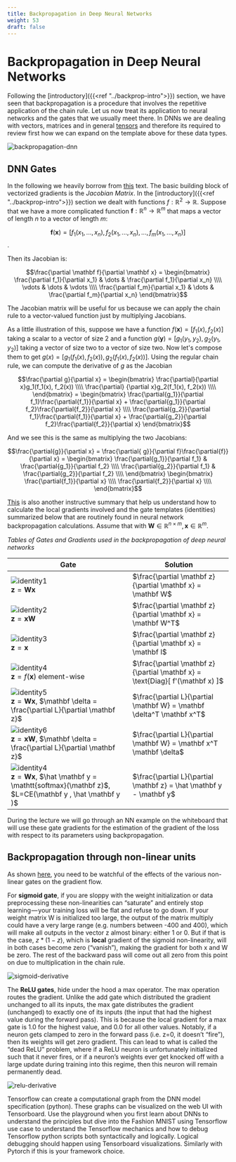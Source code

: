 ```yaml
---
title: Backpropagation in Deep Neural Networks
weight: 53
draft: false
---
```


# Backpropagation in Deep Neural Networks

Following the [introductory]({{<ref "../backprop-intro">}}) section, we have seen that backpropagation is a procedure that involves the repetitive application of the chain rule. Let us now treat its application to neural networks and the gates that we usually meet there. In DNNs we are dealing with vectors, matrices and in general [tensors](https://www.tensorflow.org/guide/tensor) and therefore its required to review first how we can expand on the template above for these data types.

![backpropagation-dnn](images/backpropagation-dnn.png)

## DNN Gates
In the following we heavily borrow from [this](https://web.stanford.edu/class/cs224n/readings/gradient-notes.pdf) text. The basic building block of vectorized gradients is the *Jacobian Matrix*. In the [introductory]({{<ref "../backprop-intro">}}) section we dealt with functions $f: \mathbb{R}^2 \to \mathbb{R}$. Suppose that we have a more complicated function $\mathbf f: \mathbb{R}^n \to \mathbb{R}^m$ that maps a vector of length $n$ to a vector of length $m$: 

$$\mathbf f(\mathbf x) = [f_1(x_1, ..., x_n), f_2(x_1, ..., x_n), ..., f_m(x_1, ..., x_n)]$$. 

Then its Jacobian is:

$$\frac{\partial \mathbf f}{\partial \mathbf x} = 
\begin{bmatrix} \frac{\partial f_1}{\partial x_1} & \dots & \frac{\partial f_1}{\partial x_n} \\\\ \vdots & \dots & \vdots \\\\ \frac{\partial f_m}{\partial x_1} & \dots & \frac{\partial f_m}{\partial x_n} \end{bmatrix}$$

The Jacobian matrix will be useful for us because we can apply the chain rule to a vector-valued function just by multiplying Jacobians. 

As a little illustration of this, suppose we have a function $f(\mathbf x) = [f_1(x), f_2(x)]$ taking a scalar to a vector of size 2 and a function $g(\mathbf y) = [g_1(y_1, y_2), g_2(y_1, y_2)]$ taking a vector of size two to a vector of size two. Now let's compose them to get $g(x) = [g_1(f_1(x), f_2(x)), g_2(f_1(x), f_2(x))]$. Using the regular chain rule, we can compute the derivative of $g$ as the Jacobian

$$\frac{\partial g}{\partial x} = \begin{bmatrix} \frac{\partial}{\partial x}g_1(f_1(x), f_2(x))  \\\\ \frac{\partial} {\partial x}g_2(f_1(x), f_2(x))  \\\\ \end{bmatrix} =  \begin{bmatrix} \frac{\partial{g_1}}{\partial f_1}\frac{\partial{f_1}}{\partial x} + \frac{\partial{g_1}}{\partial f_2}\frac{\partial{f_2}}{\partial x}   \\\\ \frac{\partial{g_2}}{\partial f_1}\frac{\partial{f_1}}{\partial x} + \frac{\partial{g_2}}{\partial f_2}\frac{\partial{f_2}}{\partial x}  \end{bmatrix}$$

And we see this is the same as multiplying the two Jacobians:

 $$\frac{\partial{g}}{\partial x} = \frac{\partial{ g}}{\partial f}\frac{\partial{f}}{\partial x} = \begin{bmatrix} \frac{\partial{g_1}}{\partial f_1} & \frac{\partial{g_1}}{\partial f_2} \\\\ \frac{\partial{g_2}}{\partial f_1} & \frac{\partial{g_2}}{\partial f_2} \\\\ \end{bmatrix} \begin{bmatrix} \frac{\partial{f_1}}{\partial x} \\\\ \frac{\partial{f_2}}{\partial x} \\\\ \end{bmatrix}$$

[This](http://cs231n.stanford.edu/vecDerivs.pdf) is also another instructive summary that help us understand how to calculate the local gradients involved and the gate templates (identities) summarized below that are routinely found in neural network backpropagation calculations. Assume that  with $\mathbf W \in \mathbb{R}^{n \times m}, \mathbf x \in \mathbb{R}^m$. 

_Tables of Gates and Gradients used in the backpropagation of deep neural networks_

| Gate                                                                                                                                                           | Solution                                                                       |
| -------------------------------------------------------------------------------------------------------------------------------------------------------------- | ------------------------------------------------------------------------------ |
| ![identity1](images/identity1.png) <br> $\mathbf z = \mathbf W \mathbf x$                                                                                      | $\frac{\partial \mathbf z}{\partial \mathbf x} = \mathbf W$                    |
| ![identity2](images/identity2.png) <br> $\mathbf z = \mathbf x \mathbf W$                                                                                      | $\frac{\partial \mathbf z}{\partial \mathbf x} = \mathbf W^T$                  |
| ![identity3](images/identity3.png) <br> $\mathbf z =  \mathbf x$                                                                                               | $\frac{\partial \mathbf z}{\partial \mathbf x} = \mathbf I$                    |
| ![identity4](images/identity4.png) <br> $\mathbf z =  f(\mathbf x)$ element-wise                                                                               | $\frac{\partial \mathbf z}{\partial \mathbf x} = \text{Diag}[ f'(\mathbf x) ]$ |
| ![identity5](images/identity5.png) <br> $\mathbf z = \mathbf W \mathbf x$, $\mathbf \delta =  \frac{\partial L}{\partial \mathbf z}$                           | $\frac{\partial L}{\partial \mathbf W} = \mathbf \delta^T \mathbf x^T$         |
| ![identity6](images/identity6.png) <br> $\mathbf z = \mathbf x \mathbf W$, $\mathbf \delta =  \frac{\partial L}{\partial \mathbf z}$                           | $\frac{\partial L}{\partial \mathbf W} = \mathbf x^T \mathbf \delta$           |
| ![identity4](images/identity7.png) <br> $\mathbf z = \mathbf W \mathbf x$, $\hat \mathbf y = \mathtt{softmax}(\mathbf z)$, $L=CE(\mathbf y , \hat \mathbf y )$ | $\frac{\partial L}{\partial \mathbf z} = \hat \mathbf y - \mathbf y$           |

During the lecture we will go through an NN example on the whiteboard that will use these gate gradients for the estimation of the gradient of the loss with respect to its parameters using backpropagation. 

## Backpropagation through non-linear units

As shown [here](https://medium.com/@karpathy/yes-you-should-understand-backprop-e2f06eab496b), you need to be watchful of the effects of the various non-linear gates on the gradient flow. 

For **sigmoid gate**, if you are sloppy with the weight initialization or data preprocessing these non-linearities can “saturate” and entirely stop learning — your training loss will be flat and refuse to go down. If your weight matrix W is initialized too large, the output of the matrix multiply could have a very large range (e.g. numbers between -400 and 400), which will make all outputs in the vector z almost binary: either 1 or 0. But if that is the case, $z*(1-z)$, which is **local** gradient of the sigmoid non-linearity, will in both cases become zero (“vanish”), making the gradient for both x and W be zero. The rest of the backward pass will come out all zero from this point on due to multiplication in the chain rule.

![sigmoid-derivative](images/sigmoid-derivative.png)

The **ReLU gates**, hide under the hood a max operator. The max operation routes the gradient. Unlike the add gate which distributed the gradient unchanged to all its inputs, the max gate distributes the gradient (unchanged) to exactly one of its inputs (the input that had the highest value during the forward pass). This is because the local gradient for a max gate is 1.0 for the highest value, and 0.0 for all other values. Notably, if a neuron gets clamped to zero in the forward pass (i.e. z=0, it doesn’t “fire”), then its weights will get zero gradient. This can lead to what is called the “dead ReLU” problem, where if a ReLU neuron is unfortunately initialized such that it never fires, or if a neuron’s weights ever get knocked off with a large update during training into this regime, then this neuron will remain permanently dead. 

![relu-derivative](images/relu-derivative.png)

Tensorflow can create a computational graph from the DNN model specification (python). These graphs can be visualized on the web UI with Tensorboard. Use the playground when you first learn about DNNs to understand the principles but dive into the Fashion MNIST using Tensorflow use case to understand the Tensorflow mechanics and how to debug Tensorflow python scripts both syntactically and logically. Logical debugging should happen using Tensorboard visualizations. Similarly with Pytorch if this is your framework choice. 



